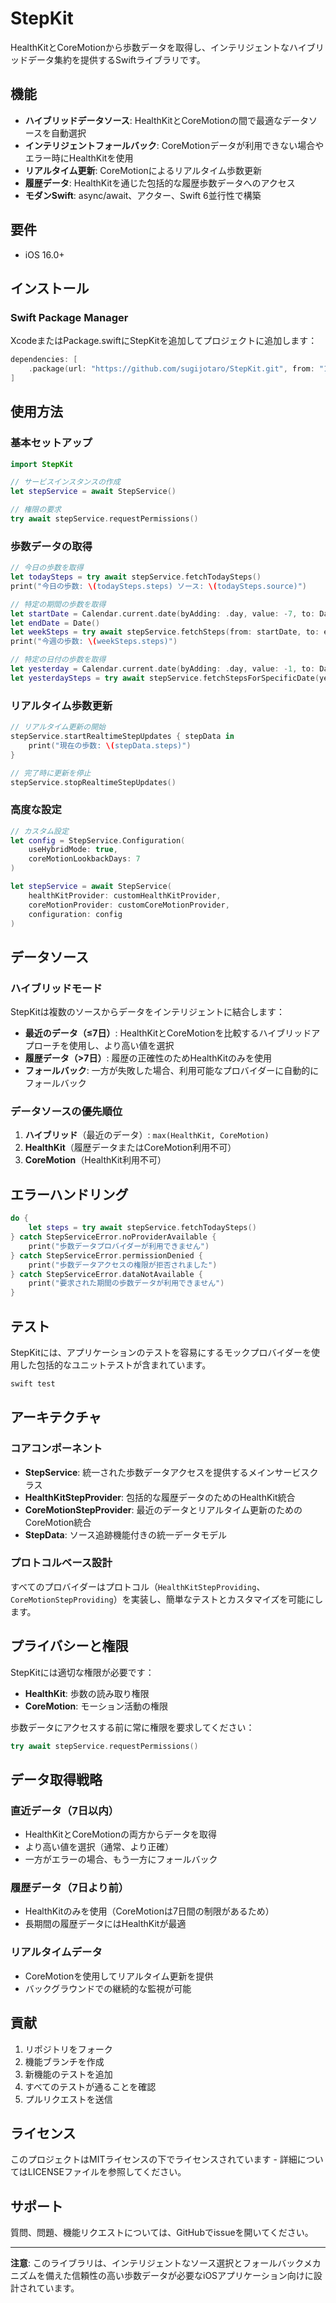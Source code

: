 # StepKit

HealthKitとCoreMotionから歩数データを取得し、インテリジェントなハイブリッドデータ集約を提供するSwiftライブラリです。

## 機能

- **ハイブリッドデータソース**: HealthKitとCoreMotionの間で最適なデータソースを自動選択
- **インテリジェントフォールバック**: CoreMotionデータが利用できない場合やエラー時にHealthKitを使用
- **リアルタイム更新**: CoreMotionによるリアルタイム歩数更新
- **履歴データ**: HealthKitを通じた包括的な履歴歩数データへのアクセス
- **モダンSwift**: async/await、アクター、Swift 6並行性で構築

## 要件

- iOS 16.0+

## インストール

### Swift Package Manager

XcodeまたはPackage.swiftにStepKitを追加してプロジェクトに追加します：

```swift
dependencies: [
    .package(url: "https://github.com/sugijotaro/StepKit.git", from: "1.0.0")
]
```

## 使用方法

### 基本セットアップ

```swift
import StepKit

// サービスインスタンスの作成
let stepService = await StepService()

// 権限の要求
try await stepService.requestPermissions()
```

### 歩数データの取得

```swift
// 今日の歩数を取得
let todaySteps = try await stepService.fetchTodaySteps()
print("今日の歩数: \(todaySteps.steps) ソース: \(todaySteps.source)")

// 特定の期間の歩数を取得
let startDate = Calendar.current.date(byAdding: .day, value: -7, to: Date())!
let endDate = Date()
let weekSteps = try await stepService.fetchSteps(from: startDate, to: endDate)
print("今週の歩数: \(weekSteps.steps)")

// 特定の日付の歩数を取得
let yesterday = Calendar.current.date(byAdding: .day, value: -1, to: Date())!
let yesterdaySteps = try await stepService.fetchStepsForSpecificDate(yesterday)
```

### リアルタイム歩数更新

```swift
// リアルタイム更新の開始
stepService.startRealtimeStepUpdates { stepData in
    print("現在の歩数: \(stepData.steps)")
}

// 完了時に更新を停止
stepService.stopRealtimeStepUpdates()
```

### 高度な設定

```swift
// カスタム設定
let config = StepService.Configuration(
    useHybridMode: true,
    coreMotionLookbackDays: 7
)

let stepService = await StepService(
    healthKitProvider: customHealthKitProvider,
    coreMotionProvider: customCoreMotionProvider,
    configuration: config
)
```

## データソース

### ハイブリッドモード

StepKitは複数のソースからデータをインテリジェントに結合します：

- **最近のデータ（≤7日）**: HealthKitとCoreMotionを比較するハイブリッドアプローチを使用し、より高い値を選択
- **履歴データ（>7日）**: 履歴の正確性のためHealthKitのみを使用
- **フォールバック**: 一方が失敗した場合、利用可能なプロバイダーに自動的にフォールバック

### データソースの優先順位

1. **ハイブリッド**（最近のデータ）: `max(HealthKit, CoreMotion)`
2. **HealthKit**（履歴データまたはCoreMotion利用不可）
3. **CoreMotion**（HealthKit利用不可）

## エラーハンドリング

```swift
do {
    let steps = try await stepService.fetchTodaySteps()
} catch StepServiceError.noProviderAvailable {
    print("歩数データプロバイダーが利用できません")
} catch StepServiceError.permissionDenied {
    print("歩数データアクセスの権限が拒否されました")
} catch StepServiceError.dataNotAvailable {
    print("要求された期間の歩数データが利用できません")
}
```

## テスト

StepKitには、アプリケーションのテストを容易にするモックプロバイダーを使用した包括的なユニットテストが含まれています。

```bash
swift test
```

## アーキテクチャ

### コアコンポーネント

- **StepService**: 統一された歩数データアクセスを提供するメインサービスクラス
- **HealthKitStepProvider**: 包括的な履歴データのためのHealthKit統合
- **CoreMotionStepProvider**: 最近のデータとリアルタイム更新のためのCoreMotion統合
- **StepData**: ソース追跡機能付きの統一データモデル

### プロトコルベース設計

すべてのプロバイダーはプロトコル（`HealthKitStepProviding`、`CoreMotionStepProviding`）を実装し、簡単なテストとカスタマイズを可能にします。

## プライバシーと権限

StepKitには適切な権限が必要です：

- **HealthKit**: 歩数の読み取り権限
- **CoreMotion**: モーション活動の権限

歩数データにアクセスする前に常に権限を要求してください：

```swift
try await stepService.requestPermissions()
```

## データ取得戦略

### 直近データ（7日以内）
- HealthKitとCoreMotionの両方からデータを取得
- より高い値を選択（通常、より正確）
- 一方がエラーの場合、もう一方にフォールバック

### 履歴データ（7日より前）
- HealthKitのみを使用（CoreMotionは7日間の制限があるため）
- 長期間の履歴データにはHealthKitが最適

### リアルタイムデータ
- CoreMotionを使用してリアルタイム更新を提供
- バックグラウンドでの継続的な監視が可能

## 貢献

1. リポジトリをフォーク
2. 機能ブランチを作成
3. 新機能のテストを追加
4. すべてのテストが通ることを確認
5. プルリクエストを送信

## ライセンス

このプロジェクトはMITライセンスの下でライセンスされています - 詳細についてはLICENSEファイルを参照してください。

## サポート

質問、問題、機能リクエストについては、GitHubでissueを開いてください。

---

**注意**: このライブラリは、インテリジェントなソース選択とフォールバックメカニズムを備えた信頼性の高い歩数データが必要なiOSアプリケーション向けに設計されています。